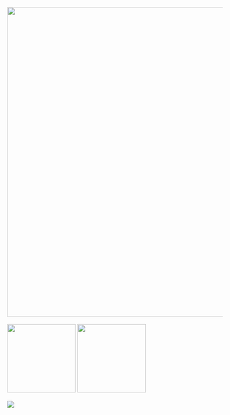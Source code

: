 <div>
  <img width="725px" src="https://github-profile-summary-cards.vercel.app/api/cards/profile-details?username=chou-dai&count_private=true&theme=github_dark" />
</div>

<br>

<div align="left">
  <img height="160px" src="https://github-readme-stats-44j0xm7qr-chou-dai.vercel.app/api?username=chou-dai&show_icons=true&count_private=true&theme=github_dark" />
  <img height="160px" src="https://github-readme-stats.vercel.app/api/top-langs/?username=chou-dai&layout=compact&theme=github_dark" />
</div>

<br>

<div>
  <img src="https://github-profile-trophy.vercel.app/?username=chou-dai&theme=darkhub&column=7&count_private=true" />
</div>
